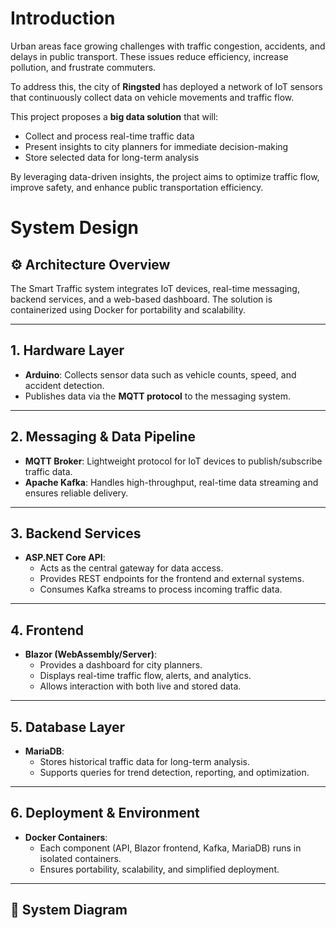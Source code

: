 # Introduction

Urban areas face growing challenges with traffic congestion, accidents, and delays in public transport. These issues reduce efficiency, increase pollution, and frustrate commuters.  

To address this, the city of **Ringsted** has deployed a network of IoT sensors that continuously collect data on vehicle movements and traffic flow.  

This project proposes a **big data solution** that will:
- Collect and process real-time traffic data  
- Present insights to city planners for immediate decision-making  
- Store selected data for long-term analysis  

By leveraging data-driven insights, the project aims to optimize traffic flow, improve safety, and enhance public transportation efficiency.

# System Design

## ⚙️ Architecture Overview

The Smart Traffic system integrates IoT devices, real-time messaging, backend services, and a web-based dashboard. The solution is containerized using Docker for portability and scalability.

---

## 1. Hardware Layer
- **Arduino**: Collects sensor data such as vehicle counts, speed, and accident detection.
- Publishes data via the **MQTT protocol** to the messaging system.

---

## 2. Messaging & Data Pipeline
- **MQTT Broker**: Lightweight protocol for IoT devices to publish/subscribe traffic data.
- **Apache Kafka**: Handles high-throughput, real-time data streaming and ensures reliable delivery.

---

## 3. Backend Services
- **ASP.NET Core API**:
  - Acts as the central gateway for data access.
  - Provides REST endpoints for the frontend and external systems.
  - Consumes Kafka streams to process incoming traffic data.

---

## 4. Frontend
- **Blazor (WebAssembly/Server)**:
  - Provides a dashboard for city planners.
  - Displays real-time traffic flow, alerts, and analytics.
  - Allows interaction with both live and stored data.

---

## 5. Database Layer
- **MariaDB**:
  - Stores historical traffic data for long-term analysis.
  - Supports queries for trend detection, reporting, and optimization.

---

## 6. Deployment & Environment
- **Docker Containers**:
  - Each component (API, Blazor frontend, Kafka, MariaDB) runs in isolated containers.
  - Ensures portability, scalability, and simplified deployment.

---

## 🧩 System Diagram


